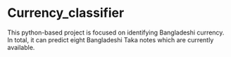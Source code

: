 # Currency_classifier
This python-based project is focused on identifying Bangladeshi currency. In total, it can predict eight Bangladeshi Taka notes which are currently available.
